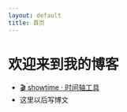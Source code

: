 ```yaml
---
layout: default
title: 首页
---
```

# 欢迎来到我的博客
- [🎬 showtime · 时间轴工具](https://chen-qingxiang.github.io/showtime/)
- 这里以后写博文
